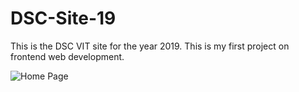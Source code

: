 # DSC-Site-19
This is the DSC VIT site for the year 2019. This is my first project on frontend web development.

![Home Page](https://dscsite2019.netlify.com/assets/home-page.png)
